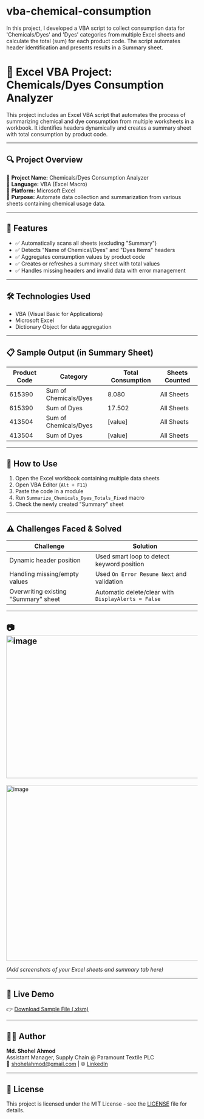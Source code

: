 # vba-chemical-consumption
In this project, I developed a VBA script to collect consumption data for 'Chemicals/Dyes' and 'Dyes' categories from multiple Excel sheets and calculate the total (sum) for each product code. The script automates header identification and presents results in a Summary sheet.
# 🧪 Excel VBA Project: Chemicals/Dyes Consumption Analyzer

This project includes an Excel VBA script that automates the process of summarizing chemical and dye consumption from multiple worksheets in a workbook. It identifies headers dynamically and creates a summary sheet with total consumption by product code.

---

## 🔍 Project Overview

🔸 **Project Name:** Chemicals/Dyes Consumption Analyzer  
🔸 **Language:** VBA (Excel Macro)  
🔸 **Platform:** Microsoft Excel  
🔸 **Purpose:** Automate data collection and summarization from various sheets containing chemical usage data.

---

## 📂 Features

- ✅ Automatically scans all sheets (excluding "Summary")
- ✅ Detects "Name of Chemical/Dyes" and "Dyes Items" headers
- ✅ Aggregates consumption values by product code
- ✅ Creates or refreshes a summary sheet with total values
- ✅ Handles missing headers and invalid data with error management

---

## 🛠️ Technologies Used

- VBA (Visual Basic for Applications)  
- Microsoft Excel  
- Dictionary Object for data aggregation

---

## 📋 Sample Output (in Summary Sheet)

| Product Code | Category              | Total Consumption | Sheets Counted |
|--------------|-----------------------|-------------------|----------------|
| 615390       | Sum of Chemicals/Dyes | 8.080             | All Sheets     |
| 615390       | Sum of Dyes           | 17.502            | All Sheets     |
| 413504       | Sum of Chemicals/Dyes | [value]           | All Sheets     |
| 413504       | Sum of Dyes           | [value]           | All Sheets     |

---

## 📎 How to Use

1. Open the Excel workbook containing multiple data sheets
2. Open VBA Editor (`Alt + F11`)
3. Paste the code in a module
4. Run `Summarize_Chemicals_Dyes_Totals_Fixed` macro
5. Check the newly created "Summary" sheet

---

## ⚠️ Challenges Faced & Solved

| Challenge                             | Solution                                                |
|---------------------------------------|----------------------------------------------------------|
| Dynamic header position               | Used smart loop to detect keyword position               |
| Handling missing/empty values         | Used `On Error Resume Next` and validation               |
| Overwriting existing "Summary" sheet | Automatic delete/clear with `DisplayAlerts = False`     |

---

## 📷 <img width="579" height="375" alt="image" src="https://github.com/user-attachments/assets/7a494260-3d5e-4032-aa49-1b2226f6c8f4" />
<img width="760" height="462" alt="image" src="https://github.com/user-attachments/assets/a0fd7937-f23c-4ba1-8135-f2d0566f9d8b" />


*(Add screenshots of your Excel sheets and summary tab here)*

---

## 🔗 Live Demo

👉 [Download Sample File (.xlsm)](your_google_drive_or_github_link)

---

## 👨‍💻 Author

**Md. Shohel Ahmod**  
Assistant Manager, Supply Chain @ Paramount Textile PLC  
📧 shohelahmod@gmail.com | 🌐 [LinkedIn](https://www.linkedin.com/in/md-shohel-ahmod-b7650357/)

---

## 📜 License

This project is licensed under the MIT License - see the [LICENSE](LICENSE) file for details.
